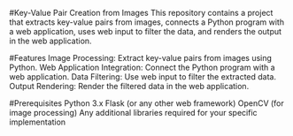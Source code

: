#Key-Value Pair Creation from Images
This repository contains a project that extracts key-value pairs from images, connects a Python program with a web application, uses web input to filter the data, and renders the output in the web application.

#Features
Image Processing: Extract key-value pairs from images using Python.
Web Application Integration: Connect the Python program with a web application.
Data Filtering: Use web input to filter the extracted data.
Output Rendering: Render the filtered data in the web application.

#Prerequisites
Python 3.x
Flask (or any other web framework)
OpenCV (for image processing)
Any additional libraries required for your specific implementation
